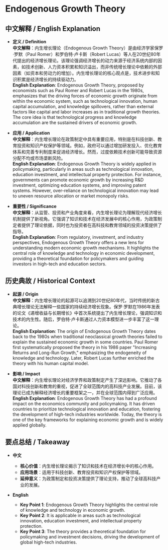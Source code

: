 # Endogenous Growth Theory

## 中文解释 / English Explanation

* **定义 / Definition**  
  **中文解释**：内生增长理论（Endogenous Growth Theory）是由经济学家保罗·罗默（Paul Romer）和罗伯特·卢卡斯（Robert Lucas）等人在20世纪80年代提出的经济增长理论。该理论强调经济增长的动力来源于经济系统内部的因素，如技术创新、人力资本积累和知识溢出，而非传统增长理论中依赖的外部因素（如资本和劳动力的增加）。内生增长理论的核心观点是，技术进步和知识积累是经济增长的持续驱动力。  
  **English Explanation**: Endogenous Growth Theory, proposed by economists such as Paul Romer and Robert Lucas in the 1980s, emphasizes that the driving forces of economic growth originate from within the economic system, such as technological innovation, human capital accumulation, and knowledge spillovers, rather than external factors like capital and labor increases as in traditional growth theories. The core idea is that technological progress and knowledge accumulation are the sustained drivers of economic growth.

* **应用 / Application**  
  **中文解释**：内生增长理论在政策制定中具有重要应用，特别是在科技创新、教育投资和知识产权保护等领域。例如，政府可以通过增加研发投入、优化教育体系和完善专利制度来促进经济增长。然而，过度依赖技术创新可能导致资源分配不均或市场垄断风险。  
  **English Explanation**: Endogenous Growth Theory is widely applied in policymaking, particularly in areas such as technological innovation, education investment, and intellectual property protection. For instance, governments can promote economic growth by increasing R&D investment, optimizing education systems, and improving patent systems. However, over-reliance on technological innovation may lead to uneven resource allocation or market monopoly risks.

* **重要性 / Significance**  
  **中文解释**：从监管、投资和产业角度来看，内生增长理论为理解现代经济增长机制提供了新视角。它强调了知识和技术在经济发展中的核心作用，为政策制定者提供了理论依据，同时也为投资者在高科技和教育领域的投资决策提供了指导。  
  **English Explanation**: From regulatory, investment, and industry perspectives, Endogenous Growth Theory offers a new lens for understanding modern economic growth mechanisms. It highlights the central role of knowledge and technology in economic development, providing a theoretical foundation for policymakers and guiding investors in high-tech and education sectors.

## 历史典故 / Historical Context

* **起源 / Origin**  
  **中文解释**：内生增长理论的起源可以追溯到20世纪80年代，当时传统的新古典增长理论无法解释一些国家的持续经济增长现象。保罗·罗默在1986年发表的论文《递增收益与长期增长》中首次系统提出了内生增长理论，强调知识和技术的内生性。随后，罗伯特·卢卡斯通过人力资本模型进一步丰富了这一理论。  
  **English Explanation**: The origin of Endogenous Growth Theory dates back to the 1980s when traditional neoclassical growth theories failed to explain the sustained economic growth in some countries. Paul Romer first systematically proposed the theory in his 1986 paper "Increasing Returns and Long-Run Growth," emphasizing the endogeneity of knowledge and technology. Later, Robert Lucas further enriched the theory with his human capital model.

* **影响 / Impact**  
  **中文解释**：内生增长理论对经济学界和政策制定产生了深远影响。它推动了各国对科技创新和教育的重视，促进了全球范围内的高科技产业发展。目前，该理论已成为解释经济增长的重要框架之一，并在全球范围内得到广泛应用。  
  **English Explanation**: Endogenous Growth Theory has had a profound impact on the economics community and policymaking. It has driven countries to prioritize technological innovation and education, fostering the development of high-tech industries worldwide. Today, the theory is one of the key frameworks for explaining economic growth and is widely applied globally.

## 要点总结 / Takeaway

* **中文**  
  - **核心价值**：内生增长理论揭示了知识和技术在经济增长中的核心作用。  
  - **应用场景**：适用于科技创新、教育投资和知识产权保护等领域。  
  - **延伸意义**：为政策制定和投资决策提供了理论支持，推动了全球高科技产业的发展。

* **English**  
  - **Key Point 1**: Endogenous Growth Theory highlights the central role of knowledge and technology in economic growth.  
  - **Key Point 2**: It is applicable in areas such as technological innovation, education investment, and intellectual property protection.  
  - **Key Point 3**: The theory provides a theoretical foundation for policymaking and investment decisions, driving the development of global high-tech industries.